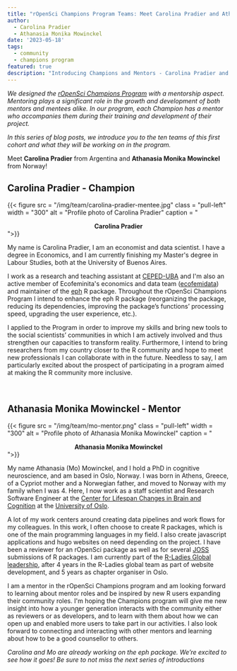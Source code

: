 ```yaml
---
title: "rOpenSci Champions Program Teams: Meet Carolina Pradier and Athanasia Monika Mowinckel"
author:
  - Carolina Pradier
  - Athanasia Monika Mowinckel
date: '2023-05-18'
tags:
  - community
  - champions program
featured: true
description: "Introducing Champions and Mentors - Carolina Pradier and Athanasia Monika Mowinckel"
---
```


*We designed the [rOpenSci Champions Program](/champions/) with a mentorship aspect. Mentoring plays a significant role in the growth and development of both mentors and mentees alike. In our program, each Champion has a mentor who accompanies them during their training and development of their project.*

*In this series of blog posts, we introduce you to the ten teams of this first cohort and what they will be working on in the program.*

Meet **Carolina Pradier** from Argentina and **Athanasia Monika Mowinckel** from Norway!


## Carolina Pradier - Champion

{{< figure src = "/img/team/carolina-pradier-mentee.jpg" class = "pull-left" width = "300" alt = "Profile photo of Carolina Pradier" caption = "<center><strong>Carolina Pradier</strong></center>">}}

My name is Carolina Pradier, I am an economist and data scientist. I have a degree in Economics, and I am currently finishing my Master's degree in Labour Studies, both at the University of Buenos Aires. 

I work as a research and teaching assistant at [CEPED-UBA](https://www.economicas.uba.ar/institutos_y_centros/ceped/) and I'm also an active member of Ecofeminita's economics and data team ([ecofemidata](https://ecofeminita.com/ecofemidata)) and maintainer of the [eph](https://github.com/holatam/eph) R package. 
Throughout the rOpenSci Champions Program I intend to enhance the eph R package (reorganizing the package, reducing its dependencies, improving the package’s functions’ processing speed, upgrading the user experience, etc.).

I applied to the Program in order to improve my skills and bring new tools to the social scientists’ communities in which I am actively involved and thus strengthen our capacities to transform reality. Furthermore, I intend to bring researchers from my country closer to the R community and hope to meet new professionals I can collaborate with in the future. Needless to say, I am particularly excited about the prospect of participating in a program aimed at making the R community more inclusive.

</br>

## Athanasia Monika Mowinckel - Mentor

{{< figure src = "/img/team/mo-mentor.png" class = "pull-left" width = "300" alt = "Profile photo of Athanasia Monika Mowinckel" caption = "<center><strong>Athanasia Monika Mowinckel</strong></center>">}}


My name Athanasia (Mo) Mowinckel, and I hold a PhD in cognitive neuroscience, and am based in Oslo, Norway. I was born in Athens, Greece, of a Cypriot mother and a Norwegian father, and moved to Norway with my family when I was 4. Here, I now work as a staff scientist and Research Software Engineer at the [Center for Lifespan Changes in Brain and Cognition](https://www.oslobrains.no/) at the [University of Oslo](https://www.uio.no/english/). 

A lot of my work centers around creating data pipelines and work flows for my colleagues. In this work, I often choose to create R packages, which is one of the main programming languages in my field. I also create javascript applications and hugo websites on need depending on the project. I have been a reviewer for an rOpenSci package as well as for several [JOSS](https://joss.theoj.org/) submissions of R packages. I am currently part of the [R-Ladies Global leadership](https://www.rladies.org/about-us/global-team/), after 4 years in the R-Ladies global team as part of website development, and 5 years as chapter organiser in Oslo.

I am a mentor in the rOpenSci Champions program and am looking forward to learning about mentor roles and be inspired by new R users expanding their community roles. I'm hoping the Champions program will give me new insight into how a younger generation interacts with the community either as reviewers or as developers, and to learn with them about how we can open up and enabled more users to take part in our activities. I also look forward to connecting and interacting with other mentors and learning about how to be a good counsellor to others.


_Carolina and Mo are already working on the eph package. We’re excited to see how it goes! Be sure to not miss the next series of introductions_
